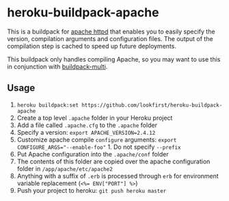 # heroku-buildpack-apache

This is a buildpack for [apache httpd](http://httpd.apache.org/) that enables you to easily specify the version, compilation arguments and configuration files. The output of the compilation step is cached to speed up future deployments.

This buildpack only handles compiling Apache, so you may want to use this in conjunction with  [buildpack-multi](https://github.com/ddollar/heroku-buildpack-multi).

## Usage

1. `heroku buildpack:set https://github.com/lookfirst/heroku-buildpack-apache`
1. Create a top level `.apache` folder in your Heroku project
1. Add a file called `.apache.cfg` to the `.apache` folder
  1. Specify a version: `export APACHE_VERSION=2.4.12`
  1. Customize apache compile `configure` arguments: `export CONFIGURE_ARGS="--enable-foo"`
    1. Do not specify `--prefix`
1. Put Apache configuration into the `.apache/conf` folder
  1. The contents of this folder are copied over the apache configuration folder in `/app/apache/etc/apache2`
  1. Anything with a suffix of `.erb` is processed through `erb` for environment variable replacement (`<%= ENV["PORT"] %>`)
1. Push your project to heroku: `git push heroku master`
